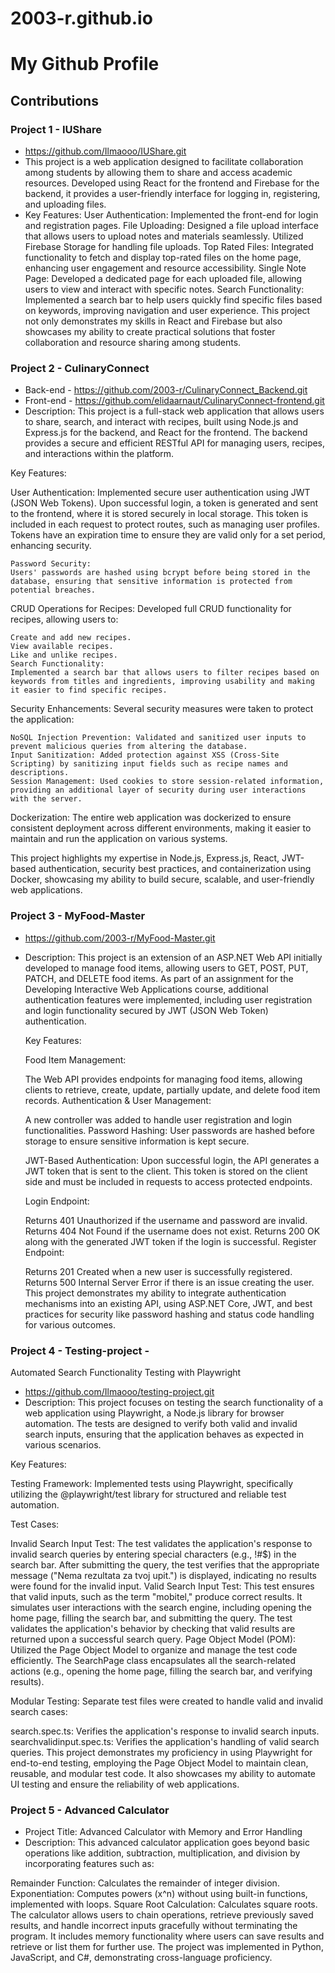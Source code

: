 # 2003-r.github.io
# My Github Profile

## Contributions

### Project 1 - IUShare
- https://github.com/Ilmaooo/IUShare.git
- This project is a web application designed to facilitate collaboration among students by allowing them to share and access academic resources. Developed using React for the frontend and Firebase for the backend, it provides a user-friendly interface for logging in, registering, and uploading files.
- Key Features:
  User Authentication: Implemented the front-end for login and registration pages.
  File Uploading: Designed a file upload interface that allows users to upload notes and materials seamlessly. Utilized Firebase Storage for handling file uploads.
  Top Rated Files: Integrated functionality to fetch and display top-rated files on the home page, enhancing user engagement and resource accessibility.
  Single Note Page: Developed a dedicated page for each uploaded file, allowing users to view and interact with specific notes.
  Search Functionality: Implemented a search bar to help users quickly find specific files based on keywords, improving navigation and user experience.
  This project not only demonstrates my skills in React and Firebase but also showcases my ability to create practical solutions that foster collaboration and resource sharing among students.

### Project 2 - CulinaryConnect 
 - Back-end - https://github.com/2003-r/CulinaryConnect_Backend.git
 - Front-end - https://github.com/elidaarnaut/CulinaryConnect-frontend.git
 - Description:
  This project is a full-stack web application that allows users to share, search, and interact with recipes, built using Node.js and Express.js for the backend, and React for the frontend. The backend provides a secure and efficient RESTful API for managing users, recipes, and interactions within the platform.
  
  Key Features:
  
  User Authentication:
    Implemented secure user authentication using JWT (JSON Web Tokens). Upon successful login, a token is generated and sent to the frontend, where it is stored securely in local storage. This token is included in each request to protect routes, such as managing user profiles. Tokens have an expiration time to ensure they are valid only for a set period, enhancing security.
    
    Password Security:
    Users' passwords are hashed using bcrypt before being stored in the database, ensuring that sensitive information is protected from potential breaches.
  
  CRUD Operations for Recipes:
    Developed full CRUD functionality for recipes, allowing users to:
    
    Create and add new recipes.
    View available recipes.
    Like and unlike recipes.
    Search Functionality:
    Implemented a search bar that allows users to filter recipes based on keywords from titles and ingredients, improving usability and making it easier to find specific recipes.
    
  Security Enhancements:
    Several security measures were taken to protect the application:
    
    NoSQL Injection Prevention: Validated and sanitized user inputs to prevent malicious queries from altering the database.
    Input Sanitization: Added protection against XSS (Cross-Site Scripting) by sanitizing input fields such as recipe names and descriptions.
    Session Management: Used cookies to store session-related information, providing an additional layer of security during user interactions with the server.
  Dockerization:
    The entire web application was dockerized to ensure consistent deployment across different environments, making it easier to maintain and run the application on various systems.
  
  This project highlights my expertise in Node.js, Express.js, React, JWT-based authentication, security best practices, and containerization using Docker, showcasing my ability to build secure, scalable, and user-friendly web applications.

### Project 3 - MyFood-Master
- https://github.com/2003-r/MyFood-Master.git
- Description:
  This project is an extension of an ASP.NET Web API initially developed to manage food items, allowing users to GET, POST, PUT, PATCH, and DELETE food items. As part of an assignment for the Developing Interactive Web Applications course, additional authentication features were implemented, including user registration and login functionality secured by JWT (JSON Web Token) authentication.
  
  Key Features:
  
  Food Item Management:
    
    The Web API provides endpoints for managing food items, allowing clients to retrieve, create, update, partially update, and delete food item records.
    Authentication & User Management:
    
    A new controller was added to handle user registration and login functionalities.
    Password Hashing:
    User passwords are hashed before storage to ensure sensitive information is kept secure.
  
  JWT-Based Authentication:
    Upon successful login, the API generates a JWT token that is sent to the client. This token is stored on the client side and must be included in requests to access protected endpoints.
  
  Login Endpoint:
  
    Returns 401 Unauthorized if the username and password are invalid.
    Returns 404 Not Found if the username does not exist.
    Returns 200 OK along with the generated JWT token if the login is successful.
  Register Endpoint:
  
    Returns 201 Created when a new user is successfully registered.
    Returns 500 Internal Server Error if there is an issue creating the user.
  This project demonstrates my ability to integrate authentication mechanisms into an existing API, using ASP.NET Core, JWT, and best practices for security like password hashing and status code handling for various outcomes.

### Project 4 - Testing-project - 
Automated Search Functionality Testing with Playwright
- https://github.com/Ilmaooo/testing-project.git
- Description:
  This project focuses on testing the search functionality of a web application using Playwright, a Node.js library for browser automation. The tests are designed to verify both valid and invalid search inputs, ensuring that the application behaves as expected in various scenarios.

Key Features:

Testing Framework:
  Implemented tests using Playwright, specifically utilizing the @playwright/test library for structured and reliable test automation.

Test Cases:

  Invalid Search Input Test:
  The test validates the application's response to invalid search queries by entering special characters (e.g., !#$) in the search bar.
  After submitting the query, the test verifies that the appropriate message ("Nema rezultata za tvoj upit.") is displayed, indicating no results were found for the invalid input.
  Valid Search Input Test:
  This test ensures that valid inputs, such as the term "mobitel," produce correct results.
  It simulates user interactions with the search engine, including opening the home page, filling the search bar, and submitting the query.
  The test validates the application's behavior by checking that valid results are returned upon a successful search query.
  Page Object Model (POM):
  Utilized the Page Object Model to organize and manage the test code efficiently. The SearchPage class encapsulates all the search-related actions (e.g., opening the home page, filling the search bar, and verifying results).

Modular Testing:
Separate test files were created to handle valid and invalid search cases:

  search.spec.ts: Verifies the application's response to invalid search inputs.
  searchvalidinput.spec.ts: Verifies the application's handling of valid search queries.
  This project demonstrates my proficiency in using Playwright for end-to-end testing, employing the Page Object Model to maintain clean, reusable, and modular test code. It also showcases my ability to automate UI testing and ensure the reliability of web applications.


 ### Project 5 - Advanced Calculator
  - Project Title: Advanced Calculator with Memory and Error Handling
  - Description:
  This advanced calculator application goes beyond basic operations like addition, subtraction, multiplication, and division by incorporating features such as:
  
  Remainder Function: Calculates the remainder of integer division.
  Exponentiation: Computes powers (x^n) without using built-in functions, implemented with loops.
  Square Root Calculation: Calculates square roots.
  The calculator allows users to chain operations, retrieve previously saved results, and handle incorrect inputs gracefully without terminating the program. It includes memory functionality where users can save results and retrieve or list them for further use. The project was implemented in Python, JavaScript, and C#, demonstrating cross-language proficiency.
